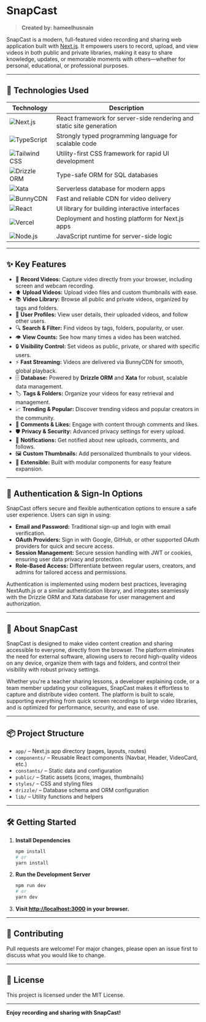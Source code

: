 # SnapCast

> **Created by: hameelhusnain**

SnapCast is a modern, full-featured video recording and sharing web application built with [Next.js](https://nextjs.org). It empowers users to record, upload, and view videos in both public and private libraries, making it easy to share knowledge, updates, or memorable moments with others—whether for personal, educational, or professional purposes.

---

## 🚀 Technologies Used

| Technology | Description |
|------------|-------------|
| ![Next.js](https://img.shields.io/badge/Next.js-000?logo=next.js&logoColor=white) | React framework for server-side rendering and static site generation |
| ![TypeScript](https://img.shields.io/badge/TypeScript-3178C6?logo=typescript&logoColor=white) | Strongly typed programming language for scalable code |
| ![Tailwind CSS](https://img.shields.io/badge/Tailwind_CSS-38B2AC?logo=tailwind-css&logoColor=white) | Utility-first CSS framework for rapid UI development |
| ![Drizzle ORM](https://img.shields.io/badge/Drizzle-3B82F6?logo=data:image/svg+xml;base64,PHN2ZyBmaWxsPSIjM0I4MkY2IiB2aWV3Qm94PSIwIDAgMjQgMjQiPjxwYXRoIGQ9Ik0xMiAyYy0yLjIxIDAtNC4wNSAxLjg0LTQuMDUgNC4wNXMxLjg0IDQuMDUgNC4wNSA0LjA1IDQuMDUtMS44NCA0LjA1LTQuMDUtMS44NC00LjA1LTQuMDUtNC4wNXptMCA3LjA1Yy0xLjY2IDAtMy0xLjM0LTMtM3MxLjM0LTMgMy0zIDMgMS4zNCAzIDMtMS4zNCAzLTMgM3oiLz48L3N2Zz4=) | Type-safe ORM for SQL databases |
| ![Xata](https://img.shields.io/badge/Xata-FF6B81?logo=data:image/svg+xml;base64,PHN2ZyBmaWxsPSIjRkY6Ojk4IiB2aWV3Qm94PSIwIDAgMjQgMjQiPjxwYXRoIGQ9Ik0xMiAyYy0yLjIxIDAtNC4wNSAxLjg0LTQuMDUgNC4wNXMxLjg0IDQuMDUgNC4wNSA0LjA1IDQuMDUtMS44NCA0LjA1LTQuMDUtMS44NC00LjA1LTQuMDUtNC4wNXptMCA3LjA1Yy0xLjY2IDAtMy0xLjM0LTMtM3MxLjM0LTMgMy0zIDMgMS4zNCAzIDMtMS4zNCAzLTMgM3oiLz48L3N2Zz4=) | Serverless database for modern apps |
| ![BunnyCDN](https://img.shields.io/badge/BunnyCDN-FF9800?logo=rabbitmq&logoColor=white) | Fast and reliable CDN for video delivery |
| ![React](https://img.shields.io/badge/React-61DAFB?logo=react&logoColor=black) | UI library for building interactive interfaces |
| ![Vercel](https://img.shields.io/badge/Vercel-000?logo=vercel&logoColor=white) | Deployment and hosting platform for Next.js apps |
| ![Node.js](https://img.shields.io/badge/Node.js-339933?logo=node.js&logoColor=white) | JavaScript runtime for server-side logic |

---

## ✨ Key Features

- 🎥 **Record Videos:** Capture video directly from your browser, including screen and webcam recording.
- ⬆️ **Upload Videos:** Upload video files and custom thumbnails with ease.
- 📚 **Video Library:** Browse all public and private videos, organized by tags and folders.
- 👤 **User Profiles:** View user details, their uploaded videos, and follow other users.
- 🔍 **Search & Filter:** Find videos by tags, folders, popularity, or user.
- 👁️ **View Counts:** See how many times a video has been watched.
- 🔒 **Visibility Control:** Set videos as public, private, or shared with specific users.
- ⚡ **Fast Streaming:** Videos are delivered via BunnyCDN for smooth, global playback.
- 🗄️ **Database:** Powered by **Drizzle ORM** and **Xata** for robust, scalable data management.
- 🏷️ **Tags & Folders:** Organize your videos for easy retrieval and management.
- 📈 **Trending & Popular:** Discover trending videos and popular creators in the community.
- 💬 **Comments & Likes:** Engage with content through comments and likes.
- 🛡️ **Privacy & Security:** Advanced privacy settings for every upload.
- 🔔 **Notifications:** Get notified about new uploads, comments, and follows.
- 🖼️ **Custom Thumbnails:** Add personalized thumbnails to your videos.
- 🧩 **Extensible:** Built with modular components for easy feature expansion.

---

## 🔐 Authentication & Sign-In Options

SnapCast offers secure and flexible authentication options to ensure a safe user experience. Users can sign in using:

- **Email and Password:** Traditional sign-up and login with email verification.
- **OAuth Providers:** Sign in with Google, GitHub, or other supported OAuth providers for quick and secure access.
- **Session Management:** Secure session handling with JWT or cookies, ensuring user data privacy and protection.
- **Role-Based Access:** Differentiate between regular users, creators, and admins for tailored access and permissions.

Authentication is implemented using modern best practices, leveraging NextAuth.js or a similar authentication library, and integrates seamlessly with the Drizzle ORM and Xata database for user management and authorization.

---

## 📝 About SnapCast

SnapCast is designed to make video content creation and sharing accessible to everyone, directly from the browser. The platform eliminates the need for external software, allowing users to record high-quality videos on any device, organize them with tags and folders, and control their visibility with robust privacy settings.

Whether you're a teacher sharing lessons, a developer explaining code, or a team member updating your colleagues, SnapCast makes it effortless to capture and distribute video content. The platform is built to scale, supporting everything from quick screen recordings to large video libraries, and is optimized for performance, security, and ease of use.

---

## 📦 Project Structure

- `app/` – Next.js app directory (pages, layouts, routes)
- `components/` – Reusable React components (Navbar, Header, VideoCard, etc.)
- `constants/` – Static data and configuration
- `public/` – Static assets (icons, images, thumbnails)
- `styles/` – CSS and styling files
- `drizzle/` – Database schema and ORM configuration
- `lib/` – Utility functions and helpers

---

## 🛠️ Getting Started

1. **Install Dependencies**
   ```bash
   npm install
   # or
   yarn install
   ```

2. **Run the Development Server**
   ```bash
   npm run dev
   # or
   yarn dev
   ```

3. **Visit [http://localhost:3000](http://localhost:3000) in your browser.**

---

## 🤝 Contributing

Pull requests are welcome! For major changes, please open an issue first to discuss what you would like to change.

---

## 📄 License

This project is licensed under the MIT License.

---

**Enjoy recording and sharing with SnapCast!**
